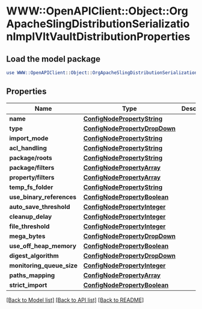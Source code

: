# WWW::OpenAPIClient::Object::OrgApacheSlingDistributionSerializationImplVltVaultDistributionProperties

## Load the model package
```perl
use WWW::OpenAPIClient::Object::OrgApacheSlingDistributionSerializationImplVltVaultDistributionProperties;
```

## Properties
Name | Type | Description | Notes
------------ | ------------- | ------------- | -------------
**name** | [**ConfigNodePropertyString**](ConfigNodePropertyString.md) |  | [optional] 
**type** | [**ConfigNodePropertyDropDown**](ConfigNodePropertyDropDown.md) |  | [optional] 
**import_mode** | [**ConfigNodePropertyString**](ConfigNodePropertyString.md) |  | [optional] 
**acl_handling** | [**ConfigNodePropertyString**](ConfigNodePropertyString.md) |  | [optional] 
**package/roots** | [**ConfigNodePropertyString**](ConfigNodePropertyString.md) |  | [optional] 
**package/filters** | [**ConfigNodePropertyArray**](ConfigNodePropertyArray.md) |  | [optional] 
**property/filters** | [**ConfigNodePropertyArray**](ConfigNodePropertyArray.md) |  | [optional] 
**temp_fs_folder** | [**ConfigNodePropertyString**](ConfigNodePropertyString.md) |  | [optional] 
**use_binary_references** | [**ConfigNodePropertyBoolean**](ConfigNodePropertyBoolean.md) |  | [optional] 
**auto_save_threshold** | [**ConfigNodePropertyInteger**](ConfigNodePropertyInteger.md) |  | [optional] 
**cleanup_delay** | [**ConfigNodePropertyInteger**](ConfigNodePropertyInteger.md) |  | [optional] 
**file_threshold** | [**ConfigNodePropertyInteger**](ConfigNodePropertyInteger.md) |  | [optional] 
**mega_bytes** | [**ConfigNodePropertyDropDown**](ConfigNodePropertyDropDown.md) |  | [optional] 
**use_off_heap_memory** | [**ConfigNodePropertyBoolean**](ConfigNodePropertyBoolean.md) |  | [optional] 
**digest_algorithm** | [**ConfigNodePropertyDropDown**](ConfigNodePropertyDropDown.md) |  | [optional] 
**monitoring_queue_size** | [**ConfigNodePropertyInteger**](ConfigNodePropertyInteger.md) |  | [optional] 
**paths_mapping** | [**ConfigNodePropertyArray**](ConfigNodePropertyArray.md) |  | [optional] 
**strict_import** | [**ConfigNodePropertyBoolean**](ConfigNodePropertyBoolean.md) |  | [optional] 

[[Back to Model list]](../README.md#documentation-for-models) [[Back to API list]](../README.md#documentation-for-api-endpoints) [[Back to README]](../README.md)


